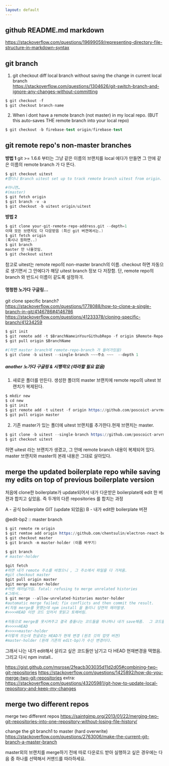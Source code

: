 ```yaml
---
layout: default
---
```


## github README.md markdown
https://stackoverflow.com/questions/19699059/representing-directory-file-structure-in-markdown-syntax

## git branch

1. git checkout diff local branch without saving the change in current local branch		
https://stackoverflow.com/questions/1304626/git-switch-branch-and-ignore-any-changes-without-committing			

```s	
$ git checkout -f				
$ git checkout branch-name				
```

2. When i dont have a remote branch (not master) in my local repo. (BUT this auto-saves THE remote branch into your local repo)

```s
$ git checkout -b firebase-test origin/firebase-test				
```

## git remote repo's non-master branches 

**방법 1**
git >= 1.6.6 부터는 그냥 같은 이름의 브랜치를 local 에다가 만들면
그 안에 같은 이름의 remote branch 가 다 뜬다.
```s
$ git checkout uitest 
#했더니 Branch uitest set up to track remote branch uitest from origin. Switched to a new branch 'uitest' 배출

#아니면…
#(master)
$ git fetch origin
$ git branch -v -a
$ git checkout -b uitest origin/uitest
```

**방법 2**
```s
$ git clone your-git-remote-repo-address.git --depth=1
이때 모든 브랜치도 다 다운받음 (최신 git 버젼에서는.)
$ git fetch origin 
(혹시나 원하면..)
$ git branch
master 만 나올것임.
$ git checkout uitest 
```
참고로 uitest는 remote repo의 non-master branch의 이름. checkout 하면 자동으로 생기면서 그 안에다가 해당 uitest branch 정보 다 저장함. 단, remote repo의 branch 와 반드시 이름이 같도록 설정하긔.


#### 멍청한 노가다 구글링...
git clone specific branch?
https://stackoverflow.com/questions/1778088/how-to-clone-a-single-branch-in-git/4146786#4146786
https://stackoverflow.com/questions/41233378/cloning-specific-branch/41234259

```s
$ git init
$ git remote add -t $BranchNameinYourGithubRepo -f origin $Remote-Repo-url
$ git pull origin $BranchName

#(하면 master branch에 remote-repo-branch 가 들어가있음)
$ git clone -b uitest --single-branch ~~~주소 ~~~  --depth 1
```
##### another 노가다 구글링 & 시행착오 (따라할 필요 없음)

1. 새로운 폴더를 만든다. 생성한 폴더의 master 브랜치에 remote repo의 uitest 브랜치가 복제된다.

```s
$ mkdir new
$ cd new
$ git init
$ git remote add -t uitest -f origin https://github.com/poscoict-arvrmr/second.git
$ git pull origin master
```

2. 기존 master가 있는 폴더에 uitest 브랜치를 추가한다.현재 브랜치는 master.

```s
$ git clone -b uitest --single-branch https://github.com/poscoict-arvrmr/second.git --depth 1
$ git checkout uitest
```

하면 uitest 라는 브랜치가 생겼고, 그 안에 remote branch 내용이 복제되어 있다. master 브랜치와 master의 본래 내용은 그대로 살아있다.


## merge the updated boilerplate repo while saving my edits on top of previous boilerplate version

처음에 clone한 boilerplate가 update되어서
내가 다운받은 boilerplate에 edit 한 버젼과 합치고 싶었음.
즉 두개의 다른 repositories 를 합치는 과정

A - 공식 boilerplate GIT (update 되었음)
B - 내가 edit한 boilerplate 버젼


@edit-bp2 :: master branch
```s
$ git remote rm origin
$ git remtoe add origin https://github.com/chentsulin/electron-react-boilerplate 원조 깃
$ git checkout master
$ git branch -m master-holder (이름 바꾸기)

$ git branch
# master-holder

$git fetch 
#하면 내가 remote 주소를 바꿨으니 , 그 주소에서 파일을 다 가져옴.
#git checkout master
$git pull origin master
$git merge master-holder
#하면 에러날거임. fatal: refusing to merge unrelated histories
#그래서..
$ git merge --allow-unrelated-histories master-holder
#automatic merge failed; fix conflicts and then commit the result.
#(자동 merge를 못했는데 npm install 을 돌리니 당연히 에러발생. 
#>>>>HEAD 이딴 코드 있어서 못읽고 토해버림.
 
#자동으로 merge를 못시켜주고 결국 충돌나는 코드들을 하나하나 내가 save해줌.  그 코드들에 들어가면 
#>>>>>HEAD
#>>>>>master-holder
#이렇게 뜨는데 한글로는 HEAD가 현재 변경 (원조 깃의 업뎃 버젼)
#master-holder (원래 기존의 edit-bp)가 수신 변경이다.
```
그래서 나는 내가 edit해서 살리고 싶은 코드들만 남기고 다 HEAD 현재변경을 택했음. 
그리고 다시 npm install..

https://gist.github.com/msrose/2feacb303035d11d2d05#combining-two-git-repositories
https://stackoverflow.com/questions/1425892/how-do-you-merge-two-git-repositories
extra: https://stackoverflow.com/questions/43205981/git-how-to-update-local-repository-and-keep-my-changes


## merge two different repos

merge two different repos
https://saintgimp.org/2013/01/22/merging-two-git-repositories-into-one-repository-without-losing-file-history/


change the git branch1 to master (hard overwrite)
https://stackoverflow.com/questions/2763006/make-the-current-git-branch-a-master-branch


master외의 브랜치를 merge하기 전에 따로 다운로드 받아 실행하고 싶은 경우에는 다음 중 하나를 선택해서 커맨드를 따라하세요.
